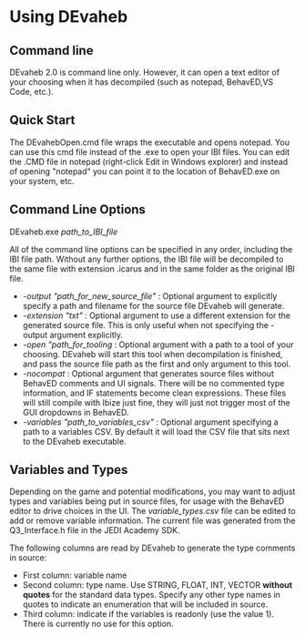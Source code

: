 # Using DEvaheb

## Command line
DEvaheb 2.0 is command line only. However, it can open a text editor of your choosing when it has decompiled (such as notepad, BehavED,VS Code, etc.).

## Quick Start
The DEvahebOpen.cmd file wraps the executable and opens notepad. You can use this cmd file instead of the .exe to open your IBI files. You can edit the .CMD file in notepad (right-click Edit in Windows explorer) and instead of opening "notepad" you can point it to the location of BehavED.exe on your system, etc.

## Command Line Options
DEvaheb.exe *path_to_IBI_file*

All of the command line options can be specified in any order, including the IBI file path. Without any further options, the IBI file will be decompiled to the same file with extension .icarus and in the same folder as the original IBI file.

- *-output "path_for_new_source_file"* : Optional argument to explicitly specify a path and filename for the source file DEvaheb will generate.
-  *-extension "txt"* : Optional argument to use a different extension for the generated source file. This is only useful when not specifying the -output argument explicitly.
- *-open "path_for_tooling* : Optional argument with a path to a tool of your choosing. DEvaheb will start this tool when decompilation is finished, and pass the source file path as the first and only argument to this tool.
- *-nocompat* : Optional argument that generates source files without BehavED comments and UI signals. There will be no commented type information, and IF statements become clean expressions. These files will still compile with Ibize just fine, they will just not trigger most of the GUI dropdowns in BehavED.
- *-variables "path_to_variables_csv"* : Optional argument specifying a path to a variables CSV. By default it will load the CSV file that sits next to the DEvaheb executable.

## Variables and Types
Depending on the game and potential modifications, you may want to adjust types and variables being put in source files, for usage with the BehavED editor to drive choices in the UI. The *variable_types.csv* file can be edited to add or remove variable information. The current file was generated from the Q3_Interface.h file in the JEDI Academy SDK.

The following columns are read by DEvaheb to generate the type comments in source:

* First column: variable name
* Second column: type name. Use STRING, FLOAT, INT, VECTOR  **without quotes** for the standard data types. Specify any other type names in quotes to indicate an enumeration that will be included in source.
* Third column: indicate if the variables is readonly (use the value 1). There is currently no use for this option.